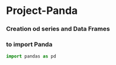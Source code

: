 # Project-Panda
### Creation od series and Data Frames
### to import Panda 
```python runable
import pandas as pd

```

